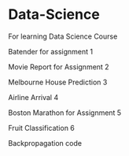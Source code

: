 # Data-Science
For learning Data Science Course

Batender for assignment 1


Movie Report for Assignment 2


Melbourne House Prediction 3


Airline Arrival 4


Boston Marathon for Assignment 5


Fruit Classification 6


Backpropagation code
